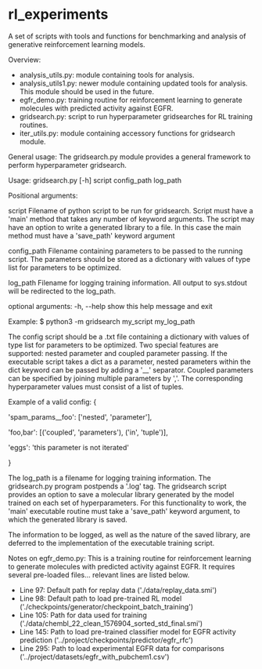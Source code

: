 # rl_experiments

A set of scripts with tools and functions for benchmarking and analysis of generative reinforcement learning models.

Overview:
- analysis_utils.py: module containing tools for analysis.
- analysis_utils1.py: newer module containing updated tools for analysis. This module should be used in the future.
- egfr_demo.py: training routine for reinforcement learning to generate molecules with predicted activity against EGFR.
- gridsearch.py: script to run hyperparameter gridsearches for RL training routines.
- iter_utils.py: module containing accessory functions for gridsearch module.

General usage:
The gridsearch.py module provides a general framework to perform hyperparameter gridsearch.

Usage: gridsearch.py [-h] script config_path log_path

Positional arguments:

  script       Filename of python script to be run for gridsearch. Script must
               have a 'main' method that takes any number of keyword arguments.
               The script may have an option to write a generated library to a
               file. In this case the main method must have a 'save_path'
               keyword argument
               
  config_path  Filename containing parameters to be passed to the running
               script. The parameters should be stored as a dictionary with
               values of type list for parameters to be optimized.
               
  log_path     Filename for logging training information. All output to sys.stdout
               will be redirected to the log_path.

optional arguments:
  -h, --help   show this help message and exit

Example:
$ python3 -m gridsearch my_script my_log_path

The config script should be a .txt file containing a dictionary with values of type list for parameters to be optimized. Two special features are supported: nested parameter and coupled parameter passing. If the executable script takes a dict as a parameter, nested parameters within the dict keyword can be passed by adding a '__' separator. Coupled parameters can be specified by joining multiple parameters by ','. The corresponding hyperparameter values must consist of a list of tuples.

Example of a valid config:
{

  'spam_params__foo': ['nested', 'parameter'],
  
  'foo,bar': [('coupled', 'parameters'), ('in', 'tuple')],
  
  'eggs': 'this parameter is not iterated'

}

The log_path is a filename for logging training information. The gridsearch.py program postpends a '.log' tag. The gridsearch script provides an option to save a molecular library generated by the model trained on each set of hyperparameters. For this functionality to work, the 'main' executable routine must take a 'save_path' keyword argument, to which the generated library is saved.

The information to be logged, as well as the nature of the saved library, are deferred to the implementation of the executable training script.

Notes on egfr_demo.py:
This is a training routine for reinforcement learning to generate molecules with predicted activity against EGFR. It requires several pre-loaded files... relevant lines are listed below.
- Line 97: Default path for replay data ('./data/replay_data.smi')
- Line 98: Default path to load pre-trained RL model ('./checkpoints/generator/checkpoint_batch_training')
- Line 105: Path for data used for training ('./data/chembl_22_clean_1576904_sorted_std_final.smi')
- Line 145: Path to load pre-trained classifier model for EGFR activity prediction ('../project/checkpoints/predictor/egfr_rfc')
- Line 295: Path to load experimental EGFR data for comparisons ('../project/datasets/egfr_with_pubchem1.csv')

